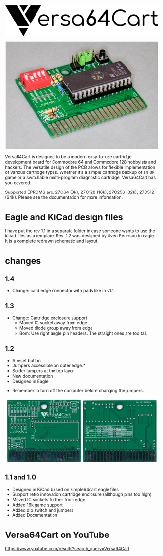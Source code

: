 
![logo](v1.2&#32;(eagle)/pictures/logo.png)

<p align="center"><img src="v1.2&#32;(eagle)/pictures/DSC_0501-2.JPG" alt="boardimage_v1_2" width="500"/></p>

Versa64Cart is designed to be a modern easy-to-use cartridge development board for Commodore 64 and Commodore 128 hobbyists and hackers. The versatile design of the PCB allows for flexible implementation of various cartridge types. Whether it’s a simple cartridge backup of an 8k game or a switchable multi-program diagnostic cartridge, Versa64Cart has you covered.

Supported EPROMS are: 27C64 (8k), 27C128 (16k), 27C256 (32k), 27C512 (64k).
Please see the documentation for more information.


# Eagle and KiCad design files
I have put the rev 1.1 in a separate folder in case someone wants to use the kicad files as a template.
Rev. 1.2 was designed by Sven Peterson in eagle. It is a complete redrawn schematic and layout.

# changes
## 1.4
- Change: card edge connector with pads like in v1.1

## 1.3
- Change: Cartridge enclosure support
  - Moved IC socket away from edge
  - Moved diode group away from edge
  - Bom: Use right angle pin headers. The straight ones are too tall.
  
## 1.2
- A reset button
- Jumpers accessible on outer edge.*
- Solder jumpers at the top layer
- New documentation
- Designed in Eagle
* Remember to turn off the computer before changing the jumpers.

![boardimages](v1.2&#32;(eagle)/pictures/Versa64Cart_scan_both_sides.jpg)

## 1.1 and 1.0

- Designed in KiCad based on simple64cart eagle files
- Support retro innovation cartridge enclosure (allthough pins too high)
- Moved IC sockets further from edge
- Added 16k game support
- Added dip switch and jumpers
- Added Documentation

# Versa64Cart on YouTube

https://www.youtube.com/results?search_query=Versa64Cart
